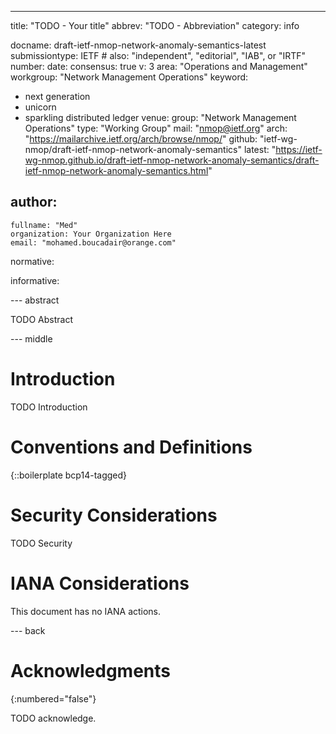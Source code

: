 ---
title: "TODO - Your title"
abbrev: "TODO - Abbreviation"
category: info

docname: draft-ietf-nmop-network-anomaly-semantics-latest
submissiontype: IETF  # also: "independent", "editorial", "IAB", or "IRTF"
number:
date:
consensus: true
v: 3
area: "Operations and Management"
workgroup: "Network Management Operations"
keyword:
 - next generation
 - unicorn
 - sparkling distributed ledger
venue:
  group: "Network Management Operations"
  type: "Working Group"
  mail: "nmop@ietf.org"
  arch: "https://mailarchive.ietf.org/arch/browse/nmop/"
  github: "ietf-wg-nmop/draft-ietf-nmop-network-anomaly-semantics"
  latest: "https://ietf-wg-nmop.github.io/draft-ietf-nmop-network-anomaly-semantics/draft-ietf-nmop-network-anomaly-semantics.html"

author:
 -
    fullname: "Med"
    organization: Your Organization Here
    email: "mohamed.boucadair@orange.com"

normative:

informative:


--- abstract

TODO Abstract


--- middle

# Introduction

TODO Introduction


# Conventions and Definitions

{::boilerplate bcp14-tagged}


# Security Considerations

TODO Security


# IANA Considerations

This document has no IANA actions.


--- back

# Acknowledgments
{:numbered="false"}

TODO acknowledge.

